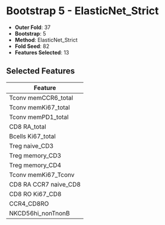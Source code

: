 # Bootstrap 5 - ElasticNet_Strict

- **Outer Fold**: 37
- **Bootstrap**: 5
- **Method**: ElasticNet_Strict
- **Fold Seed**: 82
- **Features Selected**: 13

## Selected Features

| Feature |
|---------|
| Tconv memCCR6_total |
| Tconv memKi67_total |
| Tconv memPD1_total |
| CD8 RA_total |
| Bcells Ki67_total |
| Treg naive_CD3 |
| Treg memory_CD3 |
| Treg memory_CD4 |
| Tconv memKi67_Tconv |
| CD8 RA CCR7 naive_CD8 |
| CD8 RO Ki67_CD8 |
| CCR4_CD8RO |
| NKCD56hi_nonTnonB |
